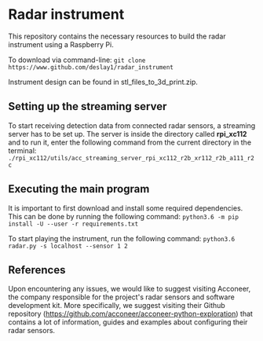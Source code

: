 # Radar instrument

This repository contains the necessary resources to build the radar instrument using a Raspberry Pi.

To download via command-line: ``` git clone https://www.github.com/deslay1/radar_instrument ```

Instrument design can be found in stl_files_to_3d_print.zip.

## Setting up the streaming server
To start receiving detection data from connected radar sensors, a streaming server has to be set up. The server is inside the directory called **rpi_xc112** and to run it, enter the following command from the current directory in the terminal:
``` ./rpi_xc112/utils/acc_streaming_server_rpi_xc112_r2b_xr112_r2b_a111_r2c ```

## Executing the main program
It is important to first download and install some required dependencies. This can be done by running the following command:
```python3.6 -m pip install -U --user -r requirements.txt```

To start playing the instrument, run the following command:
```python3.6 radar.py -s localhost --sensor 1 2```

## References
Upon encountering any issues, we would like to suggest visiting Acconeer, the company responsible for the project's radar sensors and software development kit. More specifically, we suggest visiting their Github repository (https://github.com/acconeer/acconeer-python-exploration) that contains a lot of information, guides and examples about configuring their radar sensors. 




